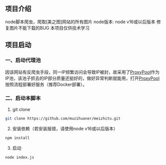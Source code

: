 ## 项目介绍
node脚本爬虫，爬取[美之图]网站的所有图片
node版本: node v16或以后版本
修复图片不能下载的BUG
本项目仅供技术学习

## 项目启动

### 一、启动代理池
因该网站有反爬虫手段，同一IP频繁访问会导致IP被封，故采用了[ProxyPool](https://github.com/jhao104/proxy_pool/tree/master)作为IP池，该池子抓去的IP部分质量还挺好的，做好异常判断就能用，打开[ProxyPool](https://github.com/jhao104/proxy_pool/tree/master)按照流程部署好服务（推荐Docker部署）。


### 二、启动本脚本
1. git clone
```bash
git clone https://github.com/muzihuaner/meizhitu.git
```

2. 安装依赖（若安装报错，请使用node v16或以后版本）
```bash
npm install
```

3. 启动
```bash
node index.js
```
